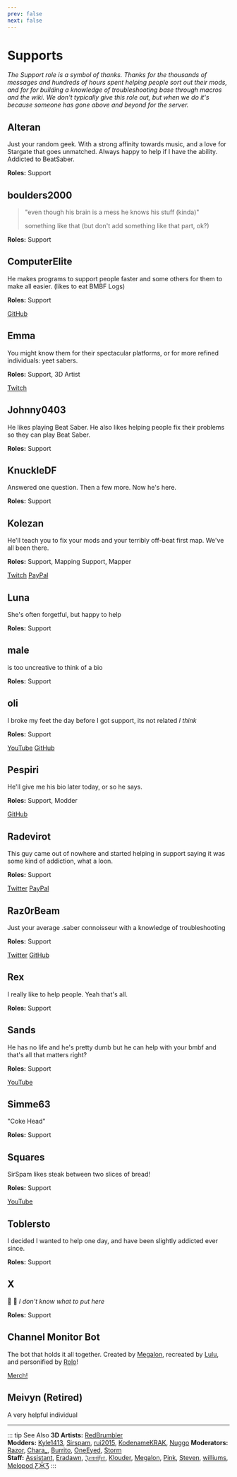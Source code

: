 ```yaml
---
prev: false
next: false
---
```


# Supports

_The Support role is a symbol of thanks. Thanks for the thousands of messages and hundreds of hours spent helping people
sort out their mods, and for for building a knowledge of troubleshooting base through macros and the wiki. We don't typically
give this role out, but when we do it's because someone has gone above and beyond for the server._

## Alteran

Just your random geek. With a strong affinity towards music, and a love for Stargate that goes unmatched.
Always happy to help if I have the ability.  
Addicted to BeatSaber.

**Roles:** Support

## boulders2000

> "even though his brain is a mess he knows his stuff (kinda)"
>
> something like that (but don't add something like that part, ok?)

**Roles:** Support

## ComputerElite

He makes programs to support people faster and some others for them to make all easier. (likes to eat BMBF Logs)

**Roles:** Support

<AboutLinks>

[GitHub](https://github.com/ComputerElite/)

</AboutLinks>

## Emma

You might know them for their spectacular platforms, or for more refined individuals: yeet sabers.

**Roles:** Support, 3D Artist

<AboutLinks>

[Twitch](https://www.twitch.tv/therealkleinba)

</AboutLinks>

## Johnny0403

He likes playing Beat Saber. He also likes helping people fix their problems so they can play Beat Saber.

**Roles:** Support

## KnuckleDF

Answered one question. Then a few more. Now he's here.

**Roles:** Support

## Kolezan

He'll teach you to fix your mods and your terribly off-beat first map. We've all been there.

**Roles:** Support, Mapping Support, Mapper

<AboutLinks>

[Twitch](https://www.twitch.tv/kolezan)
[PayPal](https://paypal.me/kolezan)

</AboutLinks>

## Luna

She's often forgetful, but happy to help

**Roles:** Support

## male

is too uncreative to think of a bio

**Roles:** Support

## oli

I broke my feet the day before I got support, its not related _I think_

**Roles:** Support

<AboutLinks>

[YouTube](https://www.youtube.com/@gikmo8246)
[GitHub](https://github.com/oli-ctrl)

</AboutLinks>

## Pespiri

He'll give me his bio later today, or so he says.

**Roles:** Support, Modder

<AboutLinks>

[GitHub](https://github.com/pespiri)

</AboutLinks>

## Radevirot

This guy came out of nowhere and started helping in support saying it was some kind of addiction, what a loon.

**Roles:** Support

<AboutLinks>

[Twitter](https://twitter.com/Radevirot)
[PayPal](https://paypal.me/Radevirot)

</AboutLinks>

## Raz0rBeam

Just your average .saber connoisseur with a knowledge of troubleshooting

**Roles:** Support

<AboutLinks>

[Twitter](https://www.twitter.com/Raz0rBeam)
[GitHub](https://www.github.com/Raz0rBeam)

</AboutLinks>

## Rex

I really like to help people. Yeah that's all.

**Roles:** Support

## Sands

He has no life and he's pretty dumb but he can help with your bmbf and that's all that matters right?

**Roles:** Support

<AboutLinks>

[YouTube](https://www.youtube.com/channel/UCiZEAQOgVABYs1-u3psPezg)

</AboutLinks>

## Simme63

"Coke Head"

**Roles:** Support

## Squares

SirSpam likes steak between two slices of bread!

**Roles:** Support

<AboutLinks>

[YouTube](https://www.youtube.com/channel/UCaQ7PLj4AqGHZnqQVjc_XBQ)

</AboutLinks>

## Toblersto

I decided I wanted to help one day, and have been slightly addicted ever since.

**Roles:** Support

## X

🐸 🎉 _I don't know what to put here_

**Roles:** Support

## Channel Monitor Bot

The bot that holds it all together.
Created by [Megalon](./staff.md#megalon), recreated by [Lulu](./staff.md#lulu), and personified by [Rolo](./modders.md#rolo)!

<AboutLinks>

[Merch!](https://www.redbubble.com/people/megalon-gaming/portfolio)

</AboutLinks>

## Meivyn (Retired)

A very helpful individual

---

::: tip See Also
**3D Artists:** [RedBrumbler](./3d-artists.md#redbrumbler)  
**Modders:** [Kyle1413](./modders.md#kyle1413), [Sirspam](./modders.md#sirspam), [rui2015](./moderators.md#rui2015),
[KodenameKRAK](./modders.md#kodenamekrak), [Nuggo](./modders.md#nuggo)
**Moderators:** [Razor](./moderators.md#razor), [Chara\_](./moderators.md#chara-retired),
[Burrito](./moderators.md#burrito), [OneEyed](./moderators.md#oneeyed-retired), [Storm](./moderators.md#storm)  
**Staff:** [Assistant](./staff.md#assistant-retired), [Eradawn](./staff.md#eradawn),
[𝔍𝔢𝔫𝔫𝔦𝔣𝔢𝔯](./staff.md#jennifer), [Klouder](./staff.md#klouder-retired), [Megalon](./staff.md#megalon),
[Pink](./staff.md#pink), [Steven](./staff.md#steven-🎀), [williums](./staff.md#williums), [Melopod ƸӜƷ](./staff.md#melopod-ƹжʒ)
:::
